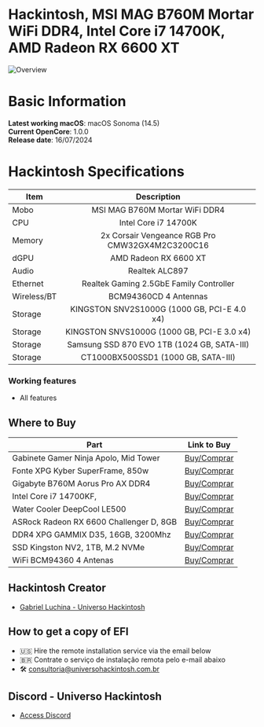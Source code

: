 # Hackintosh, MSI MAG B760M Mortar WiFi DDR4, Intel Core i7 14700K, AMD Radeon RX 6600 XT

![Overview](https://github.com/user-attachments/assets/0a81d391-5edc-4ae4-a369-d955f3d9fb56)

# Basic Information

**Latest working macOS**: macOS Sonoma (14.5)
<br>
**Current OpenCore**: 1.0.0
<br>
**Release date**: 16/07/2024

# Hackintosh Specifications
|Item|Description|
|-|:-------:|
|Mobo|MSI MAG B760M Mortar WiFi DDR4|
|CPU|Intel Core i7 14700K|
|Memory|2x Corsair Vengeance RGB Pro CMW32GX4M2C3200C16|
|dGPU|AMD Radeon RX 6600 XT|
|Audio|Realtek ALC897|
|Ethernet|Realtek Gaming 2.5GbE Family Controller|
|Wireless/BT|BCM94360CD 4 Antennas|
|Storage|KINGSTON SNV2S1000G (1000 GB, PCI-E 4.0 x4)|
|Storage|KINGSTON SNVS1000G (1000 GB, PCI-E 3.0 x4)|
|Storage|Samsung SSD 870 EVO 1TB (1024 GB, SATA-III)|
|Storage|CT1000BX500SSD1 (1000 GB, SATA-III)|

### Working features
- All features

## Where to Buy

|Part|Link to Buy|
|-|:-------:|
|Gabinete Gamer Ninja Apolo, Mid Tower|[Buy/Comprar](https://www.terabyteshop.com.br/produto/22964/gabinete-gamer-ninja-apolo-mini-tower-rgb-matx-black-sem-fonte-com-3-fans?p=880853)|
|Fonte XPG Kyber SuperFrame, 850w|[Buy/Comprar](https://www.terabyteshop.com.br/produto/25114/fonte-xpg-kyber-superframe-850w-80-plus-gold-com-conector-pcie-50-pfc-ativo?p=880853)|
|Gigabyte B760M Aorus Pro AX DDR4|[Buy/Comprar](https://www.terabyteshop.com.br/produto/24705/placa-mae-gigabyte-b760m-aorus-pro-ax-ddr4-chipset-b760-intel-lga-1700-matx-ddr4?p=880853)|
|Intel Core i7 14700KF,|[Buy/Comprar](https://www.terabyteshop.com.br/produto/26269/processador-intel-core-i7-14700kf-34-ghz-56ghz-turbo-14-geracao-20-cores-28-threads-lga-1700-bx8071514700kf?p=880853)|
|Water Cooler DeepCool LE500|[Buy/Comprar](https://www.terabyteshop.com.br/produto/22309/water-cooler-deepcool-le500-led-6-cores-240mm-intel-amd-r-le500-bklnmc-g-1?p=880853)|
|ASRock Radeon RX 6600 Challenger D, 8GB|[Buy/Comprar](https://www.terabyteshop.com.br/produto/19808/placa-de-video-asrock-radeon-rx-6600-challenger-d-8gb-gddr6-fsr-ray-tracing-90-ga2rzz-00uanf?p=880853)|
|DDR4 XPG GAMMIX D35, 16GB, 3200Mhz|[Buy/Comprar](https://www.terabyteshop.com.br/produto/25637/memoria-ddr4-xpg-gammix-d35-16gb-3200mhz-black-ax4u320016g16a-sbkd35?p=880853)|
|SSD Kingston NV2, 1TB, M.2 NVMe|[Buy/Comprar](https://www.terabyteshop.com.br/produto/23000/ssd-kingston-nv2-1tb-m2-nvme-2280-leitura-3500mbs-e-gravacao-2100mbs-snv2s1000g?p=880853)|
|WiFi BCM94360 4 Antenas|[Buy/Comprar](https://hackintosh.one/s/5yc41)|

## Hackintosh Creator
- [Gabriel Luchina - Universo Hackintosh](https://luchina.com.br)

## How to get a copy of EFI
- 🇺🇸 Hire the remote installation service via the email below
- 🇧🇷 Contrate o serviço de instalação remota pelo e-mail abaixo
- 🛠️ [consultoria@universohackintosh.com.br](mailto:consultoria@universohackintosh.com.br)

## Discord - Universo Hackintosh
- [Access Discord](https://discord.universohackintosh.com.br)
